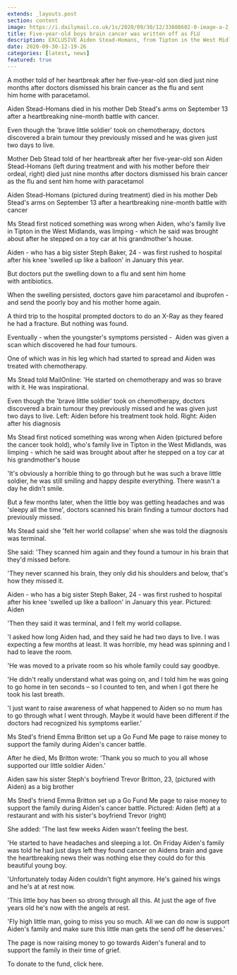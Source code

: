 ```yaml
---
extends: _layouts.post
section: content
image: https://i.dailymail.co.uk/1s/2020/09/30/12/33808602-0-image-a-2_1601463992882.jpg 
title: Five-year-old boys brain cancer was written off as FLU 
description: EXCLUSIVE Aiden Stead-Homans, from Tipton in the West Midlands, died in his mother Deb Steads arms on September 13 after a heartbreaking nine-month battle with cancer. 
date: 2020-09-30-12-19-26 
categories: [latest, news] 
featured: true 
--- 
```

A mother told of her heartbreak after her five-year-old son died just nine months after doctors dismissed his brain cancer as the flu and sent him home with paracetamol. 

Aiden Stead-Homans died in his mother Deb Stead's arms on September 13 after a heartbreaking nine-month battle with cancer.

Even though the 'brave little soldier' took on chemotherapy, doctors discovered a brain tumour they previously missed and he was given just two days to live.

Mother Deb Stead told of her heartbreak after her five-year-old son Aiden Stead-Homans (left during treatment and with his mother before their ordeal, right) died just nine months after doctors dismissed his brain cancer as the flu and sent him home with paracetamol

Aiden Stead-Homans (pictured during treatment) died in his mother Deb Stead's arms on September 13 after a heartbreaking nine-month battle with cancer

Ms Stead first noticed something was wrong when Aiden, who's family live in Tipton in the West Midlands, was limping - which he said was brought about after he stepped on a toy car at his grandmother's house.

Aiden - who has a big sister Steph Baker, 24 - was first rushed to hospital after his knee 'swelled up like a balloon' in January this year.

But doctors put the swelling down to a flu and sent him home with antibiotics.

When the swelling persisted, doctors gave him paracetamol and ibuprofen - and send the poorly boy and his mother home again.

A third trip to the hospital prompted doctors to do an X-Ray as they feared he had a fracture. But nothing was found.

Eventually - when the youngster's symptoms persisted -  Aiden was given a scan which discovered he had four tumours. 

One of which was in his leg which had started to spread and Aiden was treated with chemotherapy.

Ms Stead told MailOnline: 'He started on chemotherapy and was so brave with it. He was inspirational.

Even though the 'brave little soldier' took on chemotherapy, doctors discovered a brain tumour they previously missed and he was given just two days to live. Left: Aiden before his treatment took hold. Right: Aiden after his diagnosis 

Ms Stead first noticed something was wrong when Aiden (pictured before the cancer took hold), who's family live in Tipton in the West Midlands, was limping - which he said was brought about after he stepped on a toy car at his grandmother's house

'It's obviously a horrible thing to go through but he was such a brave little soldier, he was still smiling and happy despite everything. There wasn't a day he didn't smile.

But a few months later, when the little boy was getting headaches and was 'sleepy all the time', doctors scanned his brain finding a tumour doctors had previously missed. 

Ms Stead said she 'felt her world collapse' when she was told the diagnosis was terminal. 

She said: 'They scanned him again and they found a tumour in his brain that they'd missed before. 

'They never scanned his brain, they only did his shoulders and below, that's how they missed it.

Aiden - who has a big sister Steph Baker, 24 - was first rushed to hospital after his knee 'swelled up like a balloon' in January this year. Pictured: Aiden 

'Then they said it was terminal, and I felt my world collapse.

'I asked how long Aiden had, and they said he had two days to live. I was expecting a few months at least. It was horrible, my head was spinning and I had to leave the room.

'He was moved to a private room so his whole family could say goodbye.

'He didn't really understand what was going on, and I told him he was going to go home in ten seconds – so I counted to ten, and when I got there he took his last breath.

'I just want to raise awareness of what happened to Aiden so no mum has to go through what I went through. Maybe it would have been different if the doctors had recognized his symptoms earlier.'

Ms Sted's friend Emma Britton set up a Go Fund Me page to raise money to support the family during Aiden's cancer battle.

After he died, Ms Britton wrote: 'Thank you so much to you all whose supported our little soldier Aiden.'

Aiden saw his sister Steph's boyfriend Trevor Britton, 23, (pictured with Aiden) as a big brother

Ms Sted's friend Emma Britton set up a Go Fund Me page to raise money to support the family during Aiden's cancer battle. Pictured: Aiden (left) at a restaurant and with his sister's boyfriend Trevor (right)

She added: 'The last few weeks Aiden wasn't feeling the best. 

'He started to have headaches and sleeping a lot. On Friday Aiden's family was told he had just days left they found cancer on Aidens brain and gave the heartbreaking news their was nothing else they could do for this beautiful young boy.

'Unfortunately today Aiden couldn't fight anymore. He's gained his wings and he's at at rest now.

'This little boy has been so strong through all this. At just the age of five years old he's now with the angels at rest.

'Fly high little man, going to miss you so much. All we can do now is support Aiden's family and make sure this little man gets the send off he deserves.'

The page is now raising money to go towards Aiden's funeral and to support the family in their time of grief. 

To donate to the fund, click here. 

